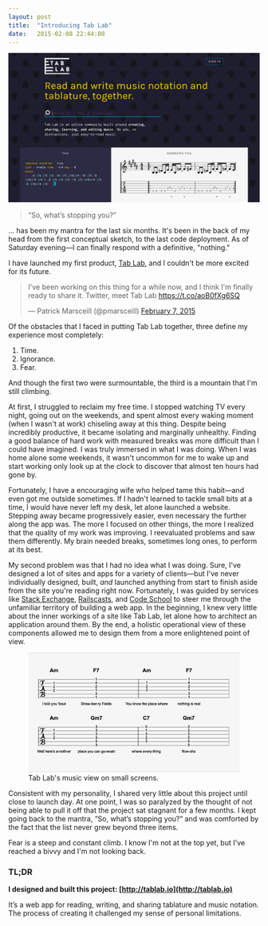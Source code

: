 ```yaml
---
layout: post
title:  "Introducing Tab Lab"
date:   2015-02-08 22:44:00
---
```


<img src="/m/tablab-v1/home-large.jpg" alt="tablab.io Homepage screenshot" class="img--screenshot">

> “So, what’s stopping you?”

... has been my mantra for the last six months. It's been in the back of my head from the first conceptual sketch, to the last code deployment. As of Saturday evening—I can finally respond with a definitive, "nothing."

I have launched my first product, [Tab Lab](https://tablab.io), and I couldn't be more excited for its future.

<blockquote class="twitter-tweet" lang="en"><p>I&#39;ve been working on this thing for a while now, and I think I&#39;m finally ready to share it. Twitter, meet Tab Lab <a href="https://t.co/aoB0fXg6SQ">https://t.co/aoB0fXg6SQ</a></p>&mdash; Patrick Marsceill (@pmarsceill) <a href="https://twitter.com/pmarsceill/status/564183786167238659">February 7, 2015</a></blockquote>
<script async src="//platform.twitter.com/widgets.js" charset="utf-8"></script>

Of the obstacles that I faced in putting Tab Lab together, three define my experience most completely:

1. Time.
2. Ignorance.
3. Fear.

And though the first two were surmountable, the third is a mountain that I'm still climbing.

<!--more-->

At first, I struggled to reclaim my free time. I stopped watching TV every night, going out on the weekends, and spent almost every waking moment (when I wasn't at work) chiseling away at this thing. Despite being incredibly productive, it became isolating and marginally unhealthy. Finding a good balance of hard work with measured breaks was more difficult than I could have imagined. I was truly immersed in what I was doing. When I was home alone some weekends, it wasn't uncommon for me to wake up and start working only look up at the clock to discover that almost ten hours had gone by.

Fortunately, I have a encouraging wife who helped tame this habit—and even got me outside sometimes.  If I hadn't learned to tackle small bits at a time, I would have never left my desk, let alone launched a website. Stepping away became progressively easier, even necessary the further along the app was. The more I focused on other things, the more I realized that the quality of my work was improving. I reevaluated problems and saw them differently. My brain needed breaks, sometimes long ones, to perform at its best.

My second problem was that I had no idea what I was doing. Sure, I've designed a lot of sites and apps for a variety of clients—but I've never individually designed, built, _and_ launched anything from start to finish aside from the site you're reading right now. Fortunately, I was guided by services like [Stack Exchange](http://stackexchange.com), [Railscasts](http://railscasts.com), and [Code School](http://codeschool.com) to steer me through the unfamiliar territory of building a web app. In the beginning, I knew very little about the inner workings of a site like Tab Lab, let alone how to architect an application around them. By the end, a holistic operational view of these components allowed me to design them from a more enlightened point of view.

<figure>
    <img src="/m/tablab-v1/music-small.jpg" alt="tablab.io music on small screens" class="img--screenshot-mobile">
    <figcaption>
        Tab Lab's music view on small screens.
    </figcaption>
</figure>

 Consistent with my personality, I shared very little about this project until close to launch day. At one point, I was so paralyzed by the thought of not being able to pull it off that the project sat stagnant for a few months. I kept going back to the mantra, “So, what’s stopping you?” and was comforted by the fact that the list never grew beyond three items.

Fear is a steep and constant climb. I know I'm not at the top yet, but I've reached a bivvy and I'm not looking back.

<!--aside-one-->

### TL;DR

**I designed and built this project: [http://tablab.io](http://tablab.io)**

It’s a web app for reading, writing, and sharing tablature and music notation. The process of creating it challenged my sense of personal limitations.
